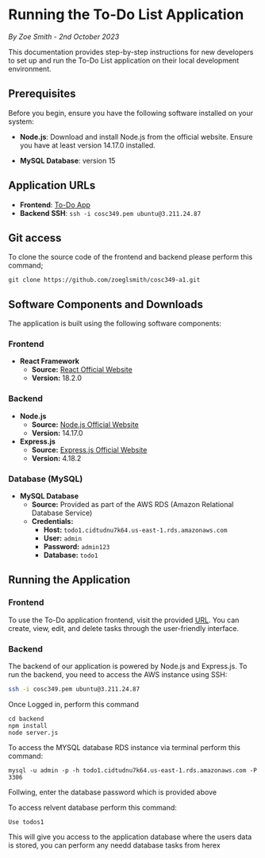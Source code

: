 # Running the To-Do List Application

*By Zoe Smith - 2nd October 2023*

This documentation provides step-by-step instructions for new developers to set up and run the To-Do List application on their local development environment.

## Prerequisites

Before you begin, ensure you have the following software installed on your system:

- **Node.js**: Download and install Node.js from the official website. Ensure you have at least version 14.17.0 installed.

- **MySQL Database**: version 15
## Application URLs

- **Frontend**: [To-Do App](http://cosc349-a1-frontend.s3-website-us-east-1.amazonaws.com)
- **Backend SSH**: `ssh -i cosc349.pem ubuntu@3.211.24.87`

## Git access

To clone the source code of the frontend and backend please perform this command;

``
git clone https://github.com/zoeglsmith/cosc349-a1.git
``

## Software Components and Downloads

The application is built using the following software components:

### Frontend

- **React Framework**
  - **Source:** [React Official Website](https://reactjs.org/)
  - **Version:** 18.2.0

### Backend

- **Node.js**
  - **Source:** [Node.js Official Website](https://nodejs.org/)
  - **Version:** 14.17.0
- **Express.js**
  - **Source:** [Express.js Official Website](https://expressjs.com/)
  - **Version:** 4.18.2

### Database (MySQL)

- **MySQL Database**
  - **Source:** Provided as part of the AWS RDS (Amazon Relational Database Service)
  - **Credentials:**
    - **Host:** `todo1.cidtudnu7k64.us-east-1.rds.amazonaws.com`
    - **User:** `admin`
    - **Password:** `admin123`
    - **Database:** `todo1`

## Running the Application

### Frontend

To use the To-Do application frontend, visit the provided [URL](http://cosc349-a1-frontend.s3-website-us-east-1.amazonaws.com). You can create, view, edit, and delete tasks through the user-friendly interface.

### Backend

The backend of our application is powered by Node.js and Express.js. To run the backend, you need to access the AWS instance using SSH:

```bash
ssh -i cosc349.pem ubuntu@3.211.24.87
````
Once Logged in, perform this command

``````
cd backend
npm install
node server.js
``````

To access the MYSQL database RDS instance via terminal perform this command:

````
mysql -u admin -p -h todo1.cidtudnu7k64.us-east-1.rds.amazonaws.com -P 3306

````

Follwing, enter the database password which is provided above

To access relvent database perform this command:
````
Use todos1
``````

This will give you access to the application database where the users data is stored, you can perform any needd database tasks from herex